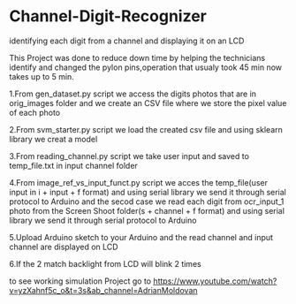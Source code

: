 # Channel-Digit-Recognizer
identifying each digit from a channel and displaying it on an LCD

This Project was done to reduce down time by helping the technicians identify and changed the pylon pins,operation that usualy took 45 min now takes up to 5 min.

1.From gen_dataset.py script we access the digits photos that are in orig_images folder and we create an CSV file where we store the pixel value of each photo

2.From svm_starter.py script we load the created csv file and using sklearn library we creat a model 

3.From reading_channel.py script we take user input and saved to temp_file.txt in input channel folder

4.From image_ref_vs_input_funct.py script we acces the temp_file(user input in i + input + f format) and using serial library we send it through serial protocol to Arduino
and the secod case we read each digit from ocr_input_1 photo from the Screen Shoot folder(s + channel + f format)  and using serial library we send it through serial protocol 
to Arduino

5.Upload Arduino sketch to your Arduino and the read channel and input channel are displayed on LCD 

6.If the 2 match backlight from LCD will blink 2 times

to see working simulation Project go to https://www.youtube.com/watch?v=yzXahnf5c_o&t=3s&ab_channel=AdrianMoldovan
